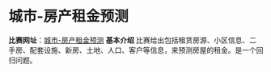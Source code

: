 # 城市-房产租金预测
**比赛网址**：[城市-房产租金预测](https://2019ai.futurelab.tv/contest_detail/3#contest_des)
**基本介绍**
比赛给出包括租赁房源、小区信息、二手房、配套设施、新房、土地、人口、客户等信息，来预测房屋的租金。是一个回归问题。
